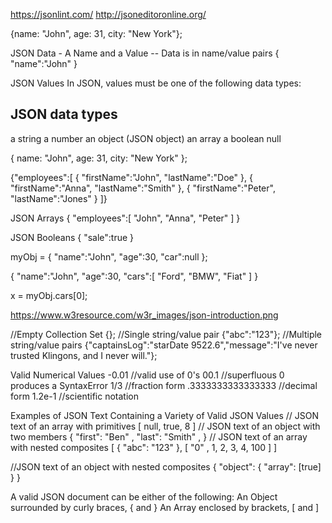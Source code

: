 
https://jsonlint.com/
http://jsoneditoronline.org/

{name: "John", age: 31, city: "New York"};

JSON Data - A Name and a Value
-- Data is in name/value pairs
{ "name":"John" }

JSON Values
In JSON, values must be one of the following data types:

## JSON data types
a string
a number
an object (JSON object)
an array
a boolean
null

 { name: "John", age: 31, city: "New York" };


{"employees":[
    { "firstName":"John", "lastName":"Doe" },
    { "firstName":"Anna", "lastName":"Smith" },
    { "firstName":"Peter", "lastName":"Jones" }
]}

JSON Arrays
{
"employees":[ "John", "Anna", "Peter" ]
}

JSON Booleans
{ "sale":true }

myObj = { "name":"John", "age":30, "car":null };


{
"name":"John",
"age":30,
"cars":[ "Ford", "BMW", "Fiat" ]
}

x = myObj.cars[0];


https://www.w3resource.com/w3r_images/json-introduction.png

//Empty Collection Set
{};
//Single string/value pair
{"abc":"123"};
//Multiple string/value pairs
{"captainsLog":"starDate 9522.6","message":"I've never trusted Klingons, and I never will."};



Valid Numerical Values
-0.01 //valid use of 0's
00.1 //superfluous 0 produces a SyntaxError
1/3 //fraction form
.3333333333333333 //decimal form
1.2e-1 //scientific notation




Examples of JSON Text Containing a Variety of Valid JSON Values
// JSON text of an array with primitives
[
null, true, 8
]
// JSON text of an object with two members
{
"first": "Ben"
,
"last": "Smith"
,
}
// JSON text of an array with nested composites
[
{ "abc": "123" },
[ "0"
, 1, 2, 3, 4, 100 ]
]

//JSON text of an object with nested composites
{
"object": {
"array": [true]
}
}



A	valid	JSON	document	can	be	either	of	the	following: An	Object	surrounded	by	curly	braces,	{	and	}
An	Array	enclosed	by	brackets,	[	and	]

